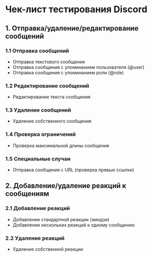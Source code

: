 # Чек-лист тестирования Discord

## 1. Отправка/удаление/редактирование сообщений

### 1.1 Отправка сообщений
- Отправка текстового сообщения
- Отправка сообщения с упоминанием пользователя (@user)
- Отправка сообщения с упоминанием роли (@role)

### 1.2 Редактирование сообщений
- Редактирование текста сообщения

### 1.3 Удаление сообщений
- Удаление собственного сообщения

### 1.4 Проверка ограничений
- Проверка максимальной длины сообщения

### 1.5 Специальные случаи
- Отправка сообщения с URL (проверка превью ссылки)

## 2. Добавление/удаление реакций к сообщениям

### 2.1 Добавление реакций
- Добавление стандартной реакции (эмодзи)
- Добавление нескольких реакций к одному сообщению

### 2.2 Удаление реакций
- Удаление собственной реакции
